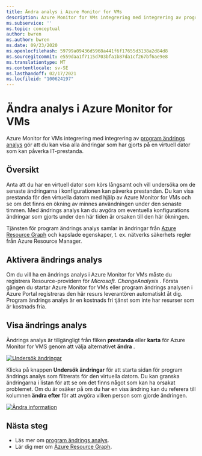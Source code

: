 ```yaml
---
title: Ändra analys i Azure Monitor for VMs
description: Azure Monitor for VMs integrering med integrering av program ändrings analys gör att du kan visa alla ändringar som har gjorts på en virtuell dator som kan påverka IT-prestanda.
ms.subservice: ''
ms.topic: conceptual
author: bwren
ms.author: bwren
ms.date: 09/23/2020
ms.openlocfilehash: 59799a09436d5968a441f6f17655d3138a2d84d8
ms.sourcegitcommit: e559daa1f7115d703bfa1b87da1cf267bf6ae9e8
ms.translationtype: MT
ms.contentlocale: sv-SE
ms.lasthandoff: 02/17/2021
ms.locfileid: "100624197"
---
```

# <a name="change-analysis-in-azure-monitor-for-vms"></a>Ändra analys i Azure Monitor for VMs
Azure Monitor for VMs integrering med integrering av [program ändrings analys](../app/change-analysis.md) gör att du kan visa alla ändringar som har gjorts på en virtuell dator som kan påverka IT-prestanda.

## <a name="overview"></a>Översikt
Anta att du har en virtuell dator som körs långsamt och vill undersöka om de senaste ändringarna i konfigurationen kan påverka prestandan. Du kan visa prestanda för den virtuella datorn med hjälp av Azure Monitor for VMs och se om det finns en ökning av minnes användningen under den senaste timmen. Med ändrings analys kan du avgöra om eventuella konfigurations ändringar som gjorts under den här tiden är orsaken till den här ökningen.

Tjänsten för program ändrings analys samlar in ändringar från [Azure Resource Graph](../../governance/resource-graph/how-to/get-resource-changes.md) och kapslade egenskaper, t. ex. nätverks säkerhets regler från Azure Resource Manager. 

## <a name="enabling-change-analysis"></a>Aktivera ändrings analys
Om du vill ha en ändrings analys i Azure Monitor for VMs måste du registrera Resource-providern för *Microsoft. ChangeAnalysis* . Första gången du startar Azure Monitor for VMs eller program ändrings analysen i Azure Portal registreras den här resurs leverantören automatiskt åt dig. Program ändrings analys är en kostnads fri tjänst som inte har resurser som är kostnads fria.

## <a name="view-change-analysis"></a>Visa ändrings analys
Ändrings analys är tillgängligt från fliken **prestanda** eller **karta** för Azure Monitor for VMS genom att välja alternativet **ändra** . 

[![Undersök ändringar](media/vminsights-change-analysis/investigate-changes-screenshot.png)](media/vminsights-change-analysis/investigate-changes-screenshot-zoom.png#lightbox)


Klicka på knappen **Undersök ändringar** för att starta sidan för program ändrings analys som filtrerats för den virtuella datorn. Du kan granska ändringarna i listan för att se om det finns något som kan ha orsakat problemet. Om du är osäker på om du har en viss ändring kan du referera till kolumnen **ändra efter** för att avgöra vilken person som gjorde ändringen.

[![Ändra information](media/vminsights-change-analysis/change-details-screenshot.png)](media/vminsights-change-analysis/change-details-screenshot.png#lightbox)

## <a name="next-steps"></a>Nästa steg
- Läs mer om [program ändrings analys](../app/change-analysis.md).
- Lär dig mer om [Azure Resource Graph](../../governance/resource-graph/how-to/get-resource-changes.md). 

